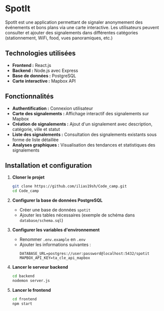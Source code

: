 # SpotIt

SpotIt est une application permettant de signaler anonymement des événements et bons plans via une carte interactive. Les utilisateurs peuvent consulter et ajouter des signalements dans différentes catégories (stationnement, WiFi, food, vues panoramiques, etc.)

## Technologies utilisées

- **Frontend :** React.js
- **Backend :** Node.js avec Express
- **Base de données :** PostgreSQL
- **Carte interactive :** Mapbox API

## Fonctionnalités

- **Authentification :** Connexion utilisateur
- **Carte des signalements :** Affichage interactif des signalements sur Mapbox
- **Création de signalements :** Ajout d'un signalement avec description, catégorie, ville et statut
- **Liste des signalements :** Consultation des signalements existants sous forme de liste détaillée
- **Analyses graphiques :** Visualisation des tendances et statistiques des signalements

## Installation et configuration

1. **Cloner le projet**
   ```bash
   git clone https://github.com/ilias19sh/Code_camp.git
   cd Code_camp
   ```

2. **Configurer la base de données PostgreSQL**
   - Créer une base de données `spotit`
   - Ajouter les tables nécessaires (exemple de schéma dans `database/schema.sql`)

3. **Configurer les variables d'environnement**
   - Renommer `.env.example` en `.env`
   - Ajouter les informations suivantes :
     ```env
     DATABASE_URL=postgres://user:password@localhost:5432/spotit
     MAPBOX_API_KEY=ta_cle_api_mapbox
     ```

4. **Lancer le serveur backend**
   ```bash
   cd backend
   nodemon server.js
   ```

5. **Lancer le frontend**
   ```bash
   cd frontend
   npm start
   ```


